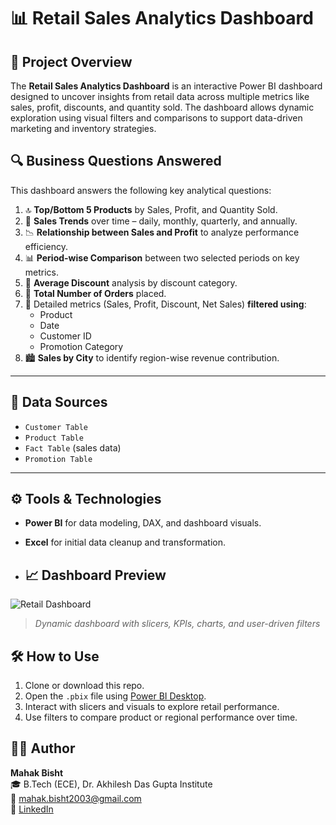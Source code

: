 # 📊 Retail Sales Analytics Dashboard

## 📌 Project Overview

The **Retail Sales Analytics Dashboard** is an interactive Power BI dashboard designed to uncover insights from retail data across multiple metrics like sales, profit, discounts, and quantity sold. The dashboard allows dynamic exploration using visual filters and comparisons to support data-driven marketing and inventory strategies.
## 🔍 Business Questions Answered

This dashboard answers the following key analytical questions:

1. 🔝 **Top/Bottom 5 Products** by Sales, Profit, and Quantity Sold.
2. 📆 **Sales Trends** over time – daily, monthly, quarterly, and annually.
3. 📉 **Relationship between Sales and Profit** to analyze performance efficiency.
4. 📊 **Period-wise Comparison** between two selected periods on key metrics.
5. 💸 **Average Discount** analysis by discount category.
6. 🧾 **Total Number of Orders** placed.
7. 🧠 Detailed metrics (Sales, Profit, Discount, Net Sales) **filtered using**:
   - Product
   - Date
   - Customer ID
   - Promotion Category
8. 🏙️ **Sales by City** to identify region-wise revenue contribution.

---

## 🧾 Data Sources

- `Customer Table`
- `Product Table`
- `Fact Table` (sales data)
- `Promotion Table`

---
## ⚙️ Tools & Technologies

- **Power BI** for data modeling, DAX, and dashboard visuals.
- **Excel** for initial data cleanup and transformation.

- ## 📈 Dashboard Preview

![Retail Dashboard](./images/retail-dashboard.png)
> *Dynamic dashboard with slicers, KPIs, charts, and user-driven filters*

## 🛠️ How to Use

1. Clone or download this repo.
2. Open the `.pbix` file using [Power BI Desktop](https://powerbi.microsoft.com/en-us/desktop/).
3. Interact with slicers and visuals to explore retail performance.
4. Use filters to compare product or regional performance over time.

## 🙋‍♀️ Author

**Mahak Bisht**  
🎓 B.Tech (ECE), Dr. Akhilesh Das Gupta Institute  
📧 [mahak.bisht2003@gmail.com](mailto:mahak.bisht2003@gmail.com)  
🔗 [LinkedIn](https://www.linkedin.com/in/mahak-bisht-79241528a)



